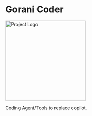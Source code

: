 # Gorani Coder

<img src="docs/logo.png" alt="Project Logo" width="250">

Coding Agent/Tools to replace copilot.

